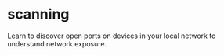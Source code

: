 # scanning
Learn to discover open ports on devices in your local network to understand network exposure.
